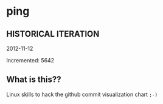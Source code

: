 # ping

## HISTORICAL ITERATION
2012-11-12

Incremented: 5642

## What is this?? 
Linux skills to hack the github commit visualization chart `;-)`
